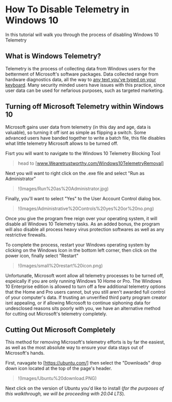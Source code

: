 # How To Disable Telemetry in Windows 10

In this tutorial will walk you through the process of disabling Windows 10 Telemetry

## **What is Windows Telemetry?**

Telemetry is the process of collecting data from Windows users for the betterment of Microsoft's software packages. Data collected range from hardware diagnostics data, all the way to [any text you've typed on your keyboard](https://www.investmentwatchblog.com/a-traffic-analysis-of-windows-10-2/). Many security minded users have issues with this practice, since user data can be used for nefarious purposes, such as targeted marketing.

## **Turning off Microsoft Telemetry within Windows 10**

Microsoft gains user data from telemetry (in this day and age, data is valuable), so turning it off isnt as simple as flipping a switch. Some advanced users have banded together to write a batch file, this file disables what little telemetry Microsoft allows to be turned off.

Fisrt you will want to navigate to the Windows 10 Telemetry Blocking Tool
> head to [www.Wearetrustworthy.com/Windows10TelemetryRemoval]

Next you will want to right click on the .exe file and select "Run as Administrator"

>!(Images/Run%20as%20Administrator.jpg)

Finally, you'll want to select "Yes" to the User Account Control dialog box.

>!(Images/Administrative%20Controls%20yes%20or%20no.png)

Once you give the program free reign over your operating system, it will disable all Windows 10 Telemetry tasks. As an added bonus, the program will also disable all process heavy virus protection softwares as well as any restrictive firewalls.

To complete the process, restart your Windows operating system by clicking on the Windows Icon in the bottom left corner, then click on the power icon, finally select "Restart"

>!(Images/small%20restart%20icon.png)

Unfortunatle, Microsoft wont allow all telemetry processes to be turned off, espeically if you are only running Windows 10 Home or Pro. The Windows 10 Enterprise edition is allowed to turn off a few additional telemetry options that the Home and Pro users cannot, but you still aren't awarded full control of your computer's data. If trusting an unverified third party program creator isnt appealing, or if allowing Microsoft to continue siphoning data for undesclosed reasons sits poorly with you, we have an alternative method for cutting out Microsoft's telemetry completely.

## **Cutting Out Microsoft Completely**

This method for removing Microsoft's telemetry efforts is by far the easiest, as well as the most absolute way to ensure your data stays out of Microsoft's hands.

First, navagate to [https://ubuntu.com/] then select the "Downloads" drop down icon located at the top of the page's header.

>!(Images/Ubuntu%20download.PNG)

Next click on the version of Ubuntu you'd like to install (*for the purposes of this walkthrough, we will be proceeding with 20.04 LTS*).

